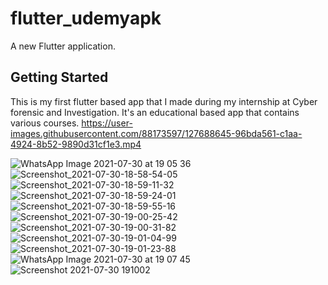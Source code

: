 # flutter_udemyapk

A new Flutter application.

## Getting Started

This is my first flutter based app that I made during my internship at Cyber forensic and Investigation.
It's an educational based app that contains various courses.
https://user-images.githubusercontent.com/88173597/127688645-96bda561-c1aa-4924-8b52-9890d31cf1e3.mp4

![WhatsApp Image 2021-07-30 at 19 05 36](https://user-images.githubusercontent.com/88173597/127662053-051f9037-7460-4d33-90fb-307aadee168c.jpeg)
![Screenshot_2021-07-30-18-58-54-05](https://user-images.githubusercontent.com/88173597/127662072-0cc39f87-0ec5-4c66-9e78-1e9fea3b9f9d.jpg)
![Screenshot_2021-07-30-18-59-11-32](https://user-images.githubusercontent.com/88173597/127662108-b1f07889-3ca9-4252-a0cb-da64deeda6c8.jpg)
![Screenshot_2021-07-30-18-59-24-01](https://user-images.githubusercontent.com/88173597/127662116-a71cf2fc-7510-4e34-ac5e-a237b22f7b45.jpg)
![Screenshot_2021-07-30-18-59-55-16](https://user-images.githubusercontent.com/88173597/127662139-8be47b1c-ac0a-4026-8493-714a639ae505.jpg)
![Screenshot_2021-07-30-19-00-25-42](https://user-images.githubusercontent.com/88173597/127662153-3901afa1-6497-4820-acf8-cf489c114dae.jpg)
![Screenshot_2021-07-30-19-00-31-82](https://user-images.githubusercontent.com/88173597/127662166-f6554c7b-2f6c-4e61-bc7b-baadeb97a51c.jpg)
![Screenshot_2021-07-30-19-01-04-99](https://user-images.githubusercontent.com/88173597/127662188-8d76692c-f2f8-46b6-99b5-8a35119abd9d.jpg)
![Screenshot_2021-07-30-19-01-23-88](https://user-images.githubusercontent.com/88173597/127662202-f26a3dff-0289-4e9f-908a-0a3490e50bc2.jpg)
![WhatsApp Image 2021-07-30 at 19 07 45](https://user-images.githubusercontent.com/88173597/127662219-79066850-c49a-4124-949a-a5af0ed6d801.jpeg)
![Screenshot 2021-07-30 191002](https://user-images.githubusercontent.com/88173597/127662237-d512567b-7b78-47c9-893d-cb4bab5d7fbb.png)
